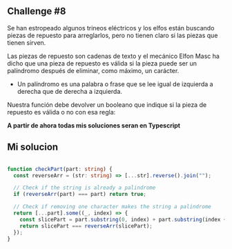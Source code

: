 
## Challenge #8

Se han estropeado algunos trineos eléctricos y los elfos están buscando piezas de repuesto para arreglarlos, pero no tienen claro si las piezas que tienen sirven.

Las piezas de repuesto son cadenas de texto y el mecánico Elfon Masc ha dicho que una pieza de repuesto es válida si la pieza puede ser un palíndromo después de eliminar, como máximo, un carácter.

* Un palíndromo es una palabra o frase que se lee igual de izquierda a derecha que de derecha a izquierda.

Nuestra función debe devolver un booleano que indique si la pieza de repuesto es válida o no con esa regla:


**A partir de ahora todas mis soluciones seran en Typescript**


## Mi solucion

```ts

function checkPart(part: string) {
  const reverseArr = (str: string) => [...str].reverse().join("");

  // Check if the string is already a palindrome
  if (reverseArr(part) === part) return true;

  // Check if removing one character makes the string a palindrome
  return [...part].some((_, index) => {
    const slicePart = part.substring(0, index) + part.substring(index + 1);
    return slicePart === reverseArr(slicePart);
  });
}

```